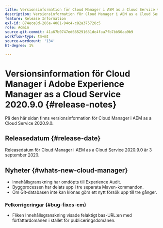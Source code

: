 ```yaml
---
title: Versionsinformation för Cloud Manager i AEM as a Cloud Service version 2020.9.0
description: Versionsinformation för Cloud Manager i AEM as a Cloud Service version 2020.9.0
feature: Release Information
exl-id: 874ece8d-206a-4081-94c4-c82a375720c5
role: Admin
source-git-commit: 41a67b0747ed665291631de4faa7fb7bb50aa9b9
workflow-type: tm+mt
source-wordcount: '134'
ht-degree: 1%

---
```


# Versionsinformation för Cloud Manager i Adobe Experience Manager as a Cloud Service 2020.9.0 {#release-notes}

På den här sidan finns versionsinformation för Cloud Manager i AEM as a Cloud Service 2020.9.0.

## Releasedatum {#release-date}

Releasedatum för Cloud Manager i AEM as a Cloud Service 2020.9.0 är 3 september 2020.

## Nyheter {#whats-new-cloud-manager}

* Innehållsgranskning har omdöpts till Experience Audit.
* Byggprocessen har delats upp i tre separata Maven-kommandon.
* Om Git-databasen inte kan klonas görs ett nytt försök upp till tre gånger.

### Felkorrigeringar {#bug-fixes-cm}

* Fliken Innehållsgranskning visade felaktigt bas-URL:en med författardomänen i stället för publiceringsdomänen.

